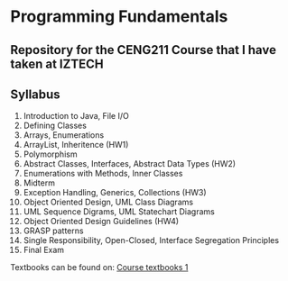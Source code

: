 # Programming Fundamentals
## Repository for the CENG211 Course that I have taken at IZTECH

## Syllabus 
1. Introduction to Java, File I/O 
2. Defining Classes
3. Arrays, Enumerations
4. ArrayList, Inheritence (HW1)
5. Polymorphism
6. Abstract Classes, Interfaces, Abstract Data Types (HW2)
7. Enumerations with Methods, Inner Classes
8. Midterm
9. Exception Handling, Generics, Collections (HW3)
10. Object Oriented Design, UML Class Diagrams
11. UML Sequence Digrams, UML Statechart Diagrams
12. Object Oriented Design Guidelines (HW4)
13. GRASP patterns 
14. Single Responsibility, Open-Closed, Interface Segregation Principles
15. Final Exam 

Textbooks can be found on: [Course textbooks 1](/Textbook/textbook.pdf)
